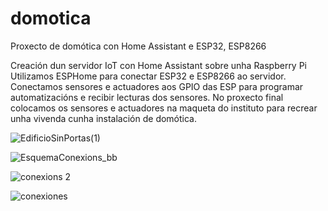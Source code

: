 # domotica
Proxecto de domótica con Home Assistant e ESP32, ESP8266

Creación dun servidor IoT con Home Assistant sobre unha Raspberry Pi
Utilizamos ESPHome para conectar ESP32 e ESP8266 ao servidor. 
Conectamos sensores e actuadores aos GPIO das ESP para programar automatizacións e recibir lecturas dos sensores.
No proxecto final colocamos os sensores e actuadores na maqueta do instituto para recrear unha vivenda cunha instalación de domótica.

![EdificioSinPortas(1)](https://user-images.githubusercontent.com/126872606/228348099-7fb05715-eebd-4826-916e-fc07074e7c42.png)


![EsquemaConexions_bb](https://user-images.githubusercontent.com/129266916/236782351-df5ae071-1443-4334-87a4-58cfdb98bcc8.svg)

![conexions 2](https://user-images.githubusercontent.com/129266916/236782586-000f552e-9b27-4fe0-aa16-aec8ffdcc1a8.jpg)

![conexiones](https://user-images.githubusercontent.com/129266916/236782621-98bfcda9-e887-4019-a21c-5f80aa173e68.jpg)
